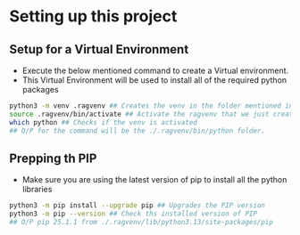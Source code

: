 # Setting up this project

## Setup for a Virtual Environment
* Execute the below mentioned command to create a Virtual environment.
* This Virtual Environment will be used to install all of the required python packages
```bash
python3 -m venv .ragvenv ## Creates the venv in the folder mentioned in the second argument
source .ragvenv/bin/activate ## Activate the ragvenv that we just created
which python ## Checks if the venv is activated
## O/P for the command will be the ./.ragvenv/bin/python folder.
```

## Prepping th PIP
* Make sure you are using the latest version of pip to install all the python libraries
```bash
python3 -m pip install --upgrade pip ## Upgrades the PIP version
python3 -m pip --version ## Check ths installed version of PIP
## O/P pip 25.1.1 from ./.ragvenv/lib/python3.13/site-packages/pip
```
